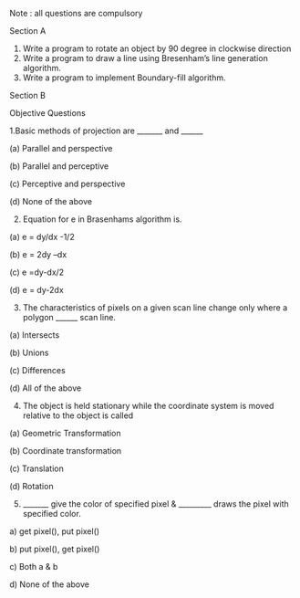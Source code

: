 Note : all questions are compulsory

  Section A

1. Write a program to rotate an object by 90 degree in clockwise direction
2. Write a program to draw a line using Bresenham’s line generation algorithm.
3. Write a program to implement Boundary-fill algorithm.

Section B

Objective Questions

1.Basic methods of projection are _______ and ______

(a) Parallel and perspective

(b) Parallel and perceptive

(c) Perceptive and perspective

(d) None of the above

2.	Equation for e in Brasenhams algorithm is.

(a) e = dy/dx -1/2

(b) e = 2dy –dx

(c) e =dy-dx/2

(d) e = dy-2dx

3.	The characteristics of pixels on a given scan line change only where a polygon ______ scan line.

(a) Intersects

(b) Unions

(c) Differences

(d) All of the above

4.	The object is held stationary while the coordinate system is moved relative to the object is called

(a) Geometric Transformation

(b) Coordinate transformation

(c) Translation

(d) Rotation

5.	_______ give the color of specified pixel & _________ draws the pixel with specified color.

a) get pixel(), put pixel()

b) put pixel(), get pixel()

c) Both a & b

d) None of the above

